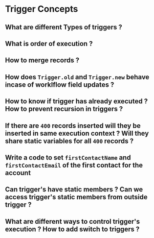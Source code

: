 # Trigger Concepts

## What are different Types of triggers ?
## What is order of execution ?
## How to merge records ?
## How does `Trigger.old` and `Trigger.new` behave incase of worklflow field updates ?
## How to know if trigger has already executed ? How to prevent recursion in triggers ? 
## If there are `400` records inserted will they be inserted in same execution context ? Will they share static variables for all `400` records ?
## Write a code to set `firstContactName` and `firstContactEmail` of the first contact for the account
## Can trigger's have static members ? Can we access trigger's static members from outside trigger ?
## What are different ways to control trigger's execution ? How to add switch to triggers ? 